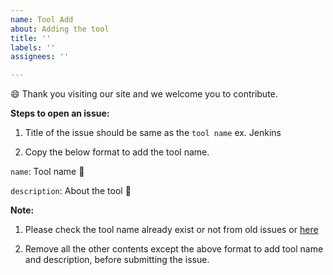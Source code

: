 ```yaml
---
name: Tool Add
about: Adding the tool
title: ''
labels: ''
assignees: ''

---
```


😄 Thank you visiting our site and we welcome you to contribute.

**Steps to open an issue:**

1. Title of the issue should be same as the `tool name` ex. Jenkins

2. Copy the below format to add the tool name.

`name`: Tool name 🔨

`description`: About the tool 📄


**Note:**

1. Please check the tool name already exist or not from old issues or [here](https://souravatta.github.io/notes/tools.html)

2. Remove all the other contents except the above format to add tool name and description, before submitting the issue.
